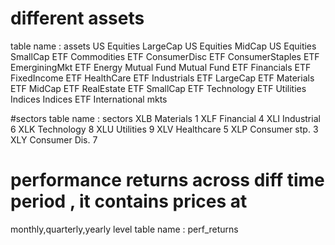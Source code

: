 
# different assets 
table name : assets
US Equities	LargeCap
US Equities	MidCap
US Equities	SmallCap
ETF	Commodities
ETF	ConsumerDisc
ETF	ConsumerStaples
ETF	EmerginingMkt
ETF	Energy
Mutual Fund	Mutual Fund
ETF	Financials
ETF	FixedIncome
ETF	HealthCare
ETF	Industrials
ETF	LargeCap
ETF	Materials
ETF	MidCap
ETF	RealEstate
ETF	SmallCap
ETF	Technology
ETF	Utilities
Indices	Indices
ETF	International mkts

#sectors
table name :  sectors
XLB	Materials	1
XLF	Financial	4
XLI	Industrial	6
XLK	Technology	8
XLU	Utilities	9
XLV	Healthcare	5
XLP	Consumer stp.	3
XLY	Consumer Dis.	7

# performance returns across diff time period , it contains prices at
monthly,quarterly,yearly level
table name : perf_returns







